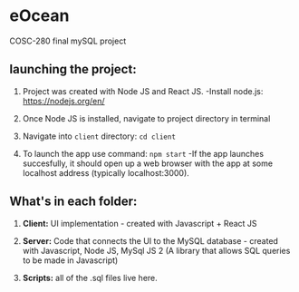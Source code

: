 # eOcean

COSC-280 final mySQL project

## launching the project:

1. Project was created with Node JS and React JS.
   -Install node.js: https://nodejs.org/en/

2. Once Node JS is installed, navigate to project directory in terminal

3. Navigate into `client` directory:
   `cd client`

4. To launch the app use command: `npm start`
   -If the app launches succesfully, it should open up a web browser with the app at some localhost address (typically localhost:3000).

## What's in each folder:

1. **Client:** UI implementation - created with Javascript + React JS

2. **Server:** Code that connects the UI to the MySQL database - created with Javascript, Node JS, MySql JS 2 (A library that allows SQL queries to be made in Javascript)

3. **Scripts:** all of the .sql files live here.
